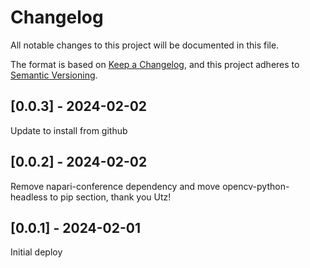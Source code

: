 # Changelog
All notable changes to this project will be documented in this file.

The format is based on [Keep a Changelog](https://keepachangelog.com/en/1.0.0/),
and this project adheres to [Semantic Versioning](https://semver.org/spec/v2.0.0.html).

## [0.0.3] - 2024-02-02
Update to install from github

## [0.0.2] - 2024-02-02
Remove napari-conference dependency and move opencv-python-headless to pip section, thank you Utz!

## [0.0.1] - 2024-02-01
Initial deploy
